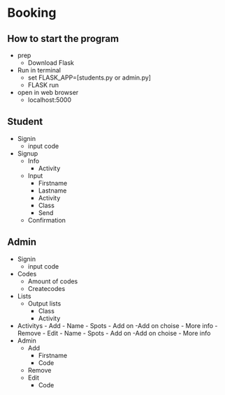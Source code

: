 # Booking

## How to start the program
+ prep
    - Download Flask
+ Run in terminal
    - set FLASK_APP=[students.py or admin.py]
    - FLASK run
+ open in web browser
    - localhost:5000

## Student
+ Signin
    - input code
+ Signup
    - Info
        - Activity
    - Input
        - Firstname
        - Lastname
        - Activity
        - Class
        - Send
    - Confirmation

## Admin
+ Signin
    - input code
+ Codes
    - Amount of codes
    - Createcodes
+ Lists
    - Output lists
        - Class
        - Activity
+ Activitys
        - Add
            - Name
            - Spots
            - Add on
                -Add on choise
            - More info
        - Remove
        - Edit
            - Name
            - Spots
            - Add on
                -Add on choise
            - More info
+ Admin
    - Add
        - Firstname
        - Code
    - Remove
    - Edit
        - Code
